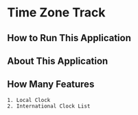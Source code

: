 # Time Zone Track

## How to Run This Application

## About This Application

## How Many Features
    1. Local Clock
    2. International Clock List